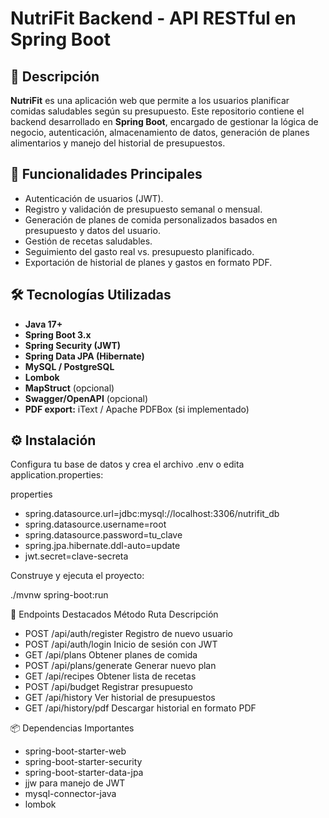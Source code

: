 # NutriFit Backend - API RESTful en Spring Boot

## 🥗 Descripción

**NutriFit** es una aplicación web que permite a los usuarios planificar comidas saludables según su presupuesto. Este repositorio contiene el backend desarrollado en **Spring Boot**, encargado de gestionar la lógica de negocio, autenticación, almacenamiento de datos, generación de planes alimentarios y manejo del historial de presupuestos.

## 🚀 Funcionalidades Principales

- Autenticación de usuarios (JWT).
- Registro y validación de presupuesto semanal o mensual.
- Generación de planes de comida personalizados basados en presupuesto y datos del usuario.
- Gestión de recetas saludables.
- Seguimiento del gasto real vs. presupuesto planificado.
- Exportación de historial de planes y gastos en formato PDF.

## 🛠️ Tecnologías Utilizadas

- **Java 17+**
- **Spring Boot 3.x**
- **Spring Security (JWT)**
- **Spring Data JPA (Hibernate)**
- **MySQL / PostgreSQL**
- **Lombok**
- **MapStruct** (opcional)
- **Swagger/OpenAPI** (opcional)
- **PDF export:** iText / Apache PDFBox (si implementado)

## ⚙️ Instalación

Configura tu base de datos y crea el archivo .env o edita application.properties:

properties

- spring.datasource.url=jdbc:mysql://localhost:3306/nutrifit_db
- spring.datasource.username=root
- spring.datasource.password=tu_clave
- spring.jpa.hibernate.ddl-auto=update
- jwt.secret=clave-secreta

Construye y ejecuta el proyecto:

./mvnw spring-boot:run

📌 Endpoints Destacados
Método	Ruta	Descripción
- POST	/api/auth/register	Registro de nuevo usuario
- POST	/api/auth/login	Inicio de sesión con JWT
- GET	/api/plans	Obtener planes de comida
- POST	/api/plans/generate	Generar nuevo plan
- GET	/api/recipes	Obtener lista de recetas
- POST	/api/budget	Registrar presupuesto
- GET	/api/history	Ver historial de presupuestos
- GET	/api/history/pdf	Descargar historial en formato PDF

📦 Dependencias Importantes
- spring-boot-starter-web
- spring-boot-starter-security
- spring-boot-starter-data-jpa
- jjw para manejo de JWT
- mysql-connector-java
- lombok
